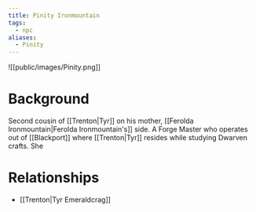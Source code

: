 ```yaml
---
title: Pinity Ironmountain
tags:
  - npc
aliases:
  - Pinity
---
```

![[public/images/Pinity.png]]
# Background
Second cousin of [[Trenton|Tyr]] on his mother, [[Ferolda Ironmountain|Ferolda Ironmountain's]] side. A Forge Master who operates out of [[Blackport]] where [[Trenton|Tyr]] resides while studying Dwarven crafts. She

# Relationships
* [[Trenton|Tyr Emeraldcrag]]